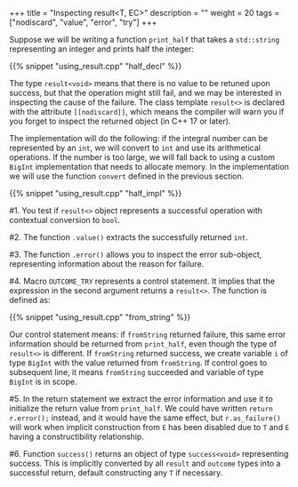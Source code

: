 +++
title = "Inspecting result<T, EC>"
description = ""
weight = 20
tags = ["nodiscard", "value", "error", "try"]
+++

Suppose we will be writing a function `print_half` that takes a `std::string` representing an integer and prints half the integer:

{{% snippet "using_result.cpp" "half_decl" %}}

The type `result<void>` means that there is no value to be retuned upon success, but that the operation might still fail, and we may be interested in inspecting the cause of the failure. The class template `result<>` is declared with the attribute `[[nodiscard]]`, which means the compiler will warn you if you forget to inspect the returned object (in C++ 17 or later).

The implementation will do the following: if the integral number can be represented by an `int`, we will convert to `int` and use its arithmetical operations. If the number is too large, we will fall back to using a custom `BigInt` implementation that needs to allocate memory. In the implementation we will use the function `convert` defined in the previous section.

{{% snippet "using_result.cpp" "half_impl" %}}

#1. You test if `result<>` object represents a successful operation with contextual conversion to `bool`.

#2. The function `.value()` extracts the successfully returned `int`.

#3. The function `.error()` allows you to inspect the error sub-object, representing information about the reason for failure.

#4. Macro `OUTCOME_TRY` represents a control statement. It implies that the expression in the second argument returns a `result<>`. The function is defined as:

{{% snippet "using_result.cpp" "from_string" %}}

   Our control statement means: if `fromString` returned failure, this same error information should be returned from `print_half`, even though the type of `result<>` is different. If `fromString` returned success, we create  variable `i` of type `BigInt` with the value returned from `fromString`. If control goes to subsequent line, it means `fromString` succeeded and variable of type `BigInt` is in scope.

#5. In the return statement we extract the error information and use it to initialize the return value from `print_half`. We could have written `return r.error();` instead,
    and it would have the same effect, but `r.as_failure()` will work when implicit construction from `E` has been disabled due to `T` and `E` having a constructibility relationship.

#6. Function `success()` returns an object of type `success<void>` representing success. This is implicitly converted by
all `result` and `outcome` types into a successful return, default constructing any `T` if necessary.
